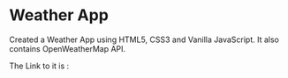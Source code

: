
# Weather App

Created a Weather App using HTML5, CSS3 and Vanilla JavaScript.
It also contains OpenWeatherMap API.

The Link to it is : 
